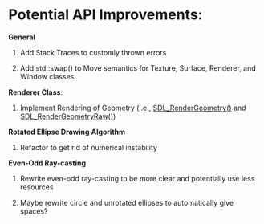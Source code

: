 # Potential API Improvements:

**General**

1. Add Stack Traces to customly thrown errors

2. Add std::swap() to Move semantics for Texture, Surface, Renderer, and Window classes

**Renderer Class**:
1. Implement Rendering of Geometry (i.e., [SDL_RenderGeometry()](https://wiki.libsdl.org/SDL2/SDL_RenderGeometry) and [SDL_RenderGeometryRaw()](https://wiki.libsdl.org/SDL2/SDL_RenderGeometryRaw))

**Rotated Ellipse Drawing Algorithm**

1.  Refactor to get rid of numerical instability

**Even-Odd Ray-casting**

1. Rewrite even-odd ray-casting to be more clear and potentially use less resources

2. Maybe rewrite circle and unrotated ellipses to automatically give spaces?
